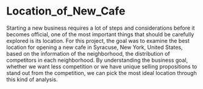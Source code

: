 # Location_of_New_Cafe

Starting a new business requires a lot of steps and considerations before it becomes official, one of the most important things that should be carefully explored is its location. For this project, the goal was to examine the best location for opening a new cafe in Syracuse, New York, United States, based on the information of the neighborhood, the distribution of competitors in each neighborhood. By understanding the business goal, whether we want less competition or we have unique selling propositions to stand out from the competition, we can pick the most ideal location through this kind of analysis.

